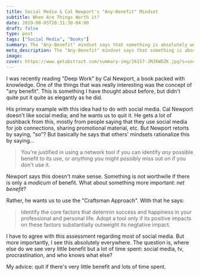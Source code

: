 ```yaml
---
title: Social Media & Cal Newport's "Any-Benefit" Mindset
subtitle: When Are Things Worth it?
date: 2019-08-05T20:31:30-04:00
draft: false
type: post
tags: ["Social Media", "Books"]
summary: The "Any-Benefit" mindset says that something is absolutely worth a lot of your time, even if it provides next to no net benefit. We should rethink this and remove these essentially wasteful activities.
meta_description: The "Any-Benefit" mindset says that something is absolutely worth a lot of your time, even if it provides next to no net benefit.
image: 
cover: https://www.getabstract.com/summary-img/26157-JMJKWDZK.jpg?s=social
---
```


I was recently reading "Deep Work" by Cal Newport, a book packed with knowledge. 
One of the things that was really interesting was the concept of "any benefit".
This is something I have thought about before, but didn't quite put it quite 
as elegantly as he did.

His primary example with this idea had to do with social media.
Cal Newport doesn't like social media; and he wants us
to quit it. He gets a lot of pushback from this, mostly from people
saying that they use social media for job connections, sharing promotional material, etc. 
But Newport retorts by saying, "so"? But basically he says that others'
mindsets rationalize this by saying...

> You're justified in using a network tool if you can identify _any_ possible benefit to its use, or _anything_ you
might possibly miss out on if you don't use it.


Newport says this doesn't make sense. Something is not worthwile if there is only a _modicum_ of benefit.
What about something more important: _net benefit_?

Rather, he wants us to use the "Craftsman Approach".
With that he says: 

> Identify the core factors that determin success and happiness in your professional and personal life. Adopt a tool only if its positive impacts on these factors substantially outweight its negtative impact.

I have to agree with this assessment regarding most of social media. But more importantly, I
 see this absolutely everywhere. The question is, where else do we see 
 very little benefit but a lot of time spent: social media, tv, procrastination, and who
  knows what else?
  
My advice: quit if there's very little benefit and lots of time spent.